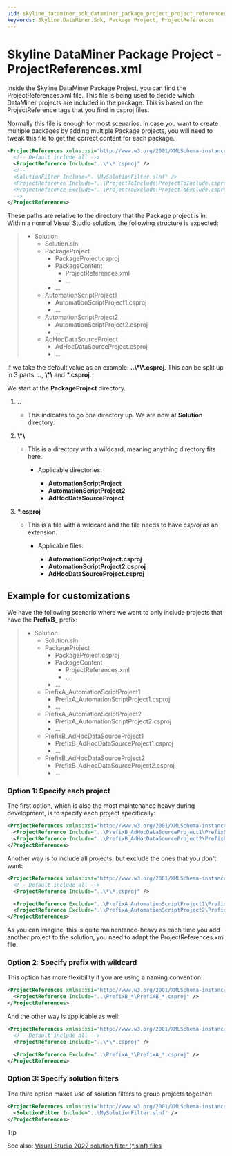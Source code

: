 ```yaml
---
uid: skyline_dataminer_sdk_dataminer_package_project_project_references
keywords: Skyline.DataMiner.Sdk, Package Project, ProjectReferences
---
```


# Skyline DataMiner Package Project - ProjectReferences.xml

Inside the Skyline DataMiner Package Project, you can find the ProjectReferences.xml file. This file is being used to decide which DataMiner projects are included in the package. This is based on the ProjectReference tags that you find in csproj files.

Normally this file is enough for most scenarios. In case you want to create multiple packages by adding multiple Package projects, you will need to tweak this file to get the correct content for each package.

```xml
<ProjectReferences xmlns:xsi="http://www.w3.org/2001/XMLSchema-instance" xmlns:xsd="http://www.w3.org/2001/XMLSchema" xmlns="http://www.skyline.be/projectReferences">
  <!-- Default include all -->
  <ProjectReference Include="..\*\*.csproj" />
  <!--
  <SolutionFilter Include="..\MySolutionFilter.slnf" />
  <ProjectReference Include="..\ProjectToInclude\ProjectToInclude.csproj" />
  <ProjectReference Exclude="..\ProjectToExclude\ProjectToExclude.csproj" />  
  -->
</ProjectReferences>
```

These paths are relative to the directory that the Package project is in. Within a normal Visual Studio solution, the following structure is expected:

> - Solution
>   - Solution.sln
>   - PackageProject
>     - PackageProject.csproj
>     - PackageContent
>       - ProjectReferences.xml
>       - ...
>     - ...
>   - AutomationScriptProject1
>     - AutomationScriptProject1.csproj
>     - ...
>   - AutomationScriptProject2
>     - AutomationScriptProject2.csproj
>     - ...
>   - AdHocDataSourceProject
>     - AdHocDataSourceProject.csproj
>     - ...

If we take the default value as an example: **..\\\*\\\*.csproj**. This can be split up in 3 parts: **..**, **\\\*\\** and **\*.csproj**.

We start at the **PackageProject** directory.

1. **..**

   - This indicates to go one directory up. We are now at **Solution** directory.

1. **\\\*\\**

   - This is a directory with a wildcard, meaning anything directory fits here.

       - Applicable directories:

           - **AutomationScriptProject**
           - **AutomationScriptProject2**
           - **AdHocDataSourceProject**

1. **\*.csproj**

   - This is a file with a wildcard and the file needs to have *csproj* as an extension.

       - Applicable files:

           - **AutomationScriptProject.csproj**
           - **AutomationScriptProject2.csproj**
           - **AdHocDataSourceProject.csproj**

## Example for customizations

We have the following scenario where we want to only include projects that have the **PrefixB_** prefix:

> - Solution
>   - Solution.sln
>   - PackageProject
>     - PackageProject.csproj
>     - PackageContent
>       - ProjectReferences.xml
>       - ...
>     - ...
>   - PrefixA_AutomationScriptProject1
>     - PrefixA_AutomationScriptProject1.csproj
>     - ...
>   - PrefixA_AutomationScriptProject2
>     - PrefixA_AutomationScriptProject2.csproj
>     - ...
>   - PrefixB_AdHocDataSourceProject1
>     - PrefixB_AdHocDataSourceProject1.csproj
>     - ...
>   - PrefixB_AdHocDataSourceProject2
>     - PrefixB_AdHocDataSourceProject2.csproj
>     - ...

### Option 1: Specify each project

The first option, which is also the most maintenance heavy during development, is to specify each project specifically:

```xml
<ProjectReferences xmlns:xsi="http://www.w3.org/2001/XMLSchema-instance" xmlns:xsd="http://www.w3.org/2001/XMLSchema" xmlns="http://www.skyline.be/projectReferences">
  <ProjectReference Include="..\PrefixB_AdHocDataSourceProject1\PrefixB_AdHocDataSourceProject1.csproj" />
  <ProjectReference Include="..\PrefixB_AdHocDataSourceProject2\PrefixB_AdHocDataSourceProject2.csproj" />
</ProjectReferences>
```

Another way is to include all projects, but exclude the ones that you don't want:

```xml
<ProjectReferences xmlns:xsi="http://www.w3.org/2001/XMLSchema-instance" xmlns:xsd="http://www.w3.org/2001/XMLSchema" xmlns="http://www.skyline.be/projectReferences">
  <!-- Default include all -->
  <ProjectReference Include="..\*\*.csproj" />

  <ProjectReference Exclude="..\PrefixA_AutomationScriptProject1\PrefixA_AutomationScriptProject1.csproj" />
  <ProjectReference Exclude="..\PrefixA_AutomationScriptProject2\PrefixA_AutomationScriptProject2.csproj" />
</ProjectReferences>
```

As you can imagine, this is quite mainentance-heavy as each time you add another project to the solution, you need to adapt the ProjectReferences.xml file.

### Option 2: Specify prefix with wildcard

This option has more flexibility if you are using a naming convention:

```xml
<ProjectReferences xmlns:xsi="http://www.w3.org/2001/XMLSchema-instance" xmlns:xsd="http://www.w3.org/2001/XMLSchema" xmlns="http://www.skyline.be/projectReferences">
  <ProjectReference Include="..\PrefixB_*\PrefixB_*.csproj" />
</ProjectReferences>
```

And the other way is applicable as well:

```xml
<ProjectReferences xmlns:xsi="http://www.w3.org/2001/XMLSchema-instance" xmlns:xsd="http://www.w3.org/2001/XMLSchema" xmlns="http://www.skyline.be/projectReferences">
  <!-- Default include all -->
  <ProjectReference Include="..\*\*.csproj" />

  <ProjectReference Exclude="..\PrefixA_*\PrefixA_*.csproj" />
</ProjectReferences>
```

### Option 3: Specify solution filters

The third option makes use of solution filters to group projects together:

```xml
<ProjectReferences xmlns:xsi="http://www.w3.org/2001/XMLSchema-instance" xmlns:xsd="http://www.w3.org/2001/XMLSchema" xmlns="http://www.skyline.be/projectReferences">
  <SolutionFilter Include="..\MySolutionFilter.slnf" />
</ProjectReferences>
```

> [!TIP]
> See also: [Visual Studio 2022 solution filter (*.slnf) files](xref:skyline_dataminer_sdk_solution_filter_files)
